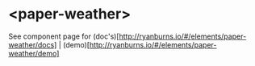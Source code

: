 # \<paper-weather\>

See component page for (doc's)[http://ryanburns.io/#/elements/paper-weather/docs] | (demo)[http://ryanburns.io/#/elements/paper-weather/demo]
